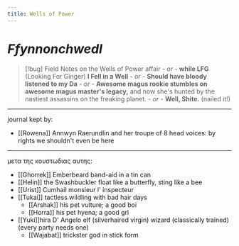 ```yaml
---
title: Wells of Power
---
```

# _Ffynnonchwedl_

> [!bug] Field Notes on the Wells of Power affair
> *- or -*
> **while LFG** (Looking For Ginger) **I Fell in a Well**
> *- or -*
> **Should have bloody listened to my Da**
> *- or -*
> **Awesome magus rookie stumbles on awesome magus master's legacy,**
> and now she's hunted by the nastiest assassins on the freaking planet.
> *- or -*
> **Well, Shite.**
> (nailed it!)

---

journal kept by:

- [[Rowena]] Annwyn Raerundlin
and her troupe of 8 head voices: by rights we shouldn't even be here

---

μετα της κουστωδιας αυτης:

- [[Ghorrek]] Emberbeard
band-aid in a tin can
- [[Helin]] the Swashbuckler
float like a butterfly, sting like a bee
- [[Urist]] Cumhail
monsieur l' inspecteur
- [[Tukai]]
tactless wildling with bad hair days
	- [[Arshak]]
	his pet vulture; a good boi
	- [[Horra]]
	his pet hyena; a good grl
- [[Yuki]]hira D' Angelo
elf (silverhaired virgin) wizard (classically trained)
(every party needs one)
	- [[Wajabat]]
trickster god in stick form
